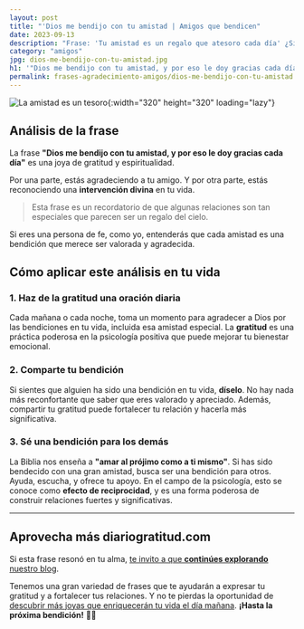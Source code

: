 ```yaml
---
layout: post
title: "'Dios me bendijo con tu amistad | Amigos que bendicen"
date: 2023-09-13
description: "Frase: 'Tu amistad es un regalo que atesoro cada día' ¿Sientes que tu amistad es una bendición divina? Agradécelo"
category: "amigos"
jpg: dios-me-bendijo-con-tu-amistad.jpg
h1: '"Dios me bendijo con tu amistad, y por eso le doy gracias cada día"'
permalink: frases-agradecimiento-amigos/dios-me-bendijo-con-tu-amistad
---
```

![La amistad es un tesoro]({{'img/blog/dios-me-bendijo-con-tu-amistad.webp'|relative_url}}){:width="320" height="320" loading="lazy"}

## Análisis de la frase

La frase **"Dios me bendijo con tu amistad, y por eso le doy gracias cada día"** es una joya de gratitud y espiritualidad.

Por una parte, estás agradeciendo a tu amigo. Y por otra parte, estás reconociendo una **intervención divina** en tu vida.

>Esta frase es un recordatorio de que algunas relaciones son tan especiales que parecen ser un regalo del cielo.

Si eres una persona de fe, como yo, entenderás que cada amistad es una bendición que merece ser valorada y agradecida.

## Cómo aplicar este análisis en tu vida

### 1. Haz de la gratitud una oración diaria

Cada mañana o cada noche, toma un momento para agradecer a Dios por las bendiciones en tu vida, incluida esa amistad especial. La **gratitud** es una práctica poderosa en la psicología positiva que puede mejorar tu bienestar emocional.

### 2. Comparte tu bendición

Si sientes que alguien ha sido una bendición en tu vida, **díselo**. No hay nada más reconfortante que saber que eres valorado y apreciado. Además, compartir tu gratitud puede fortalecer tu relación y hacerla más significativa.

### 3. Sé una bendición para los demás

La Biblia nos enseña a **"amar al prójimo como a ti mismo"**. Si has sido bendecido con una gran amistad, busca ser una bendición para otros. Ayuda, escucha, y ofrece tu apoyo. En el campo de la psicología, esto se conoce como **efecto de reciprocidad**, y es una forma poderosa de construir relaciones fuertes y significativas.

----

## Aprovecha más diariogratitud.com

Si esta frase resonó en tu alma, [te invito a que **continúes explorando** nuestro blog]({{'reflexiones'|relative_url}}).

Tenemos una gran variedad de frases que te ayudarán a expresar tu gratitud y a fortalecer tus relaciones. Y no te pierdas la oportunidad de [descubrir más joyas que enriquecerán tu vida el día mañana](/). **¡Hasta la próxima bendición!** 🙏✨